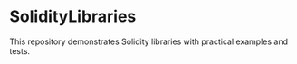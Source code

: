 # SolidityLibraries
This repository demonstrates Solidity libraries with practical examples and tests.
